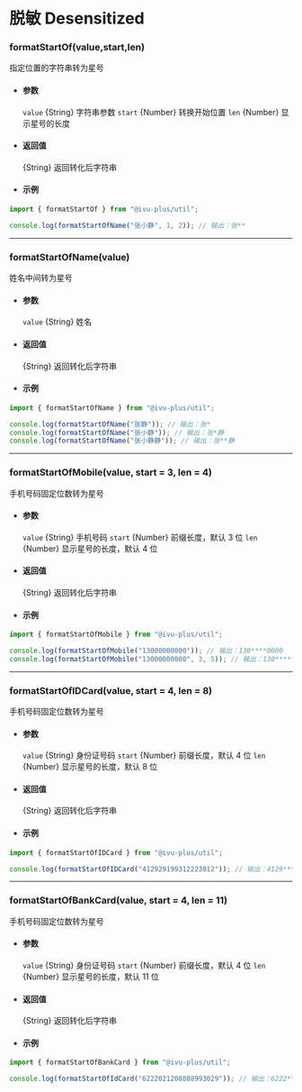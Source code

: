 # 脱敏 Desensitized

### formatStartOf(value,start,len)

指定位置的字符串转为星号

- #### 参数

  `value` {String} 字符串参数
  `start` {Number} 转换开始位置
  `len` {Number} 显示星号的长度

- #### 返回值

  {String} 返回转化后字符串

- #### 示例

```javascript
import { formatStartOf } from "@ivu-plus/util";

console.log(formatStartOfName("张小静", 1, 2)); // 输出：张**
```

---

### formatStartOfName(value)

姓名中间转为星号

- #### 参数

  `value` {String} 姓名

- #### 返回值

  {String} 返回转化后字符串

- #### 示例

```javascript
import { formatStartOfName } from "@ivu-plus/util";

console.log(formatStartOfName("张静")); // 输出：张*
console.log(formatStartOfName("张小静")); // 输出：张*静
console.log(formatStartOfName("张小静静")); // 输出：张**静
```

---

### formatStartOfMobile(value, start = 3, len = 4)

手机号码固定位数转为星号

- #### 参数

  `value` {String} 手机号码
  `start` {Number} 前缀长度，默认 3 位
  `len` {Number} 显示星号的长度，默认 4 位

- #### 返回值

  {String} 返回转化后字符串

- #### 示例

```javascript
import { formatStartOfMobile } from "@ivu-plus/util";

console.log(formatStartOfMobile("13000000000")); // 输出：130****0000
console.log(formatStartOfMobile("13000000000", 3, 5)); // 输出：130*****000
```

---

### formatStartOfIDCard(value, start = 4, len = 8)

手机号码固定位数转为星号

- #### 参数

  `value` {String} 身份证号码
  `start` {Number} 前缀长度，默认 4 位
  `len` {Number} 显示星号的长度，默认 8 位

- #### 返回值

  {String} 返回转化后字符串

- #### 示例

```javascript
import { formatStartOfIDCard } from "@ivu-plus/util";

console.log(formatStartOfIDCard("412929199312223012")); // 输出：4129********223012
```

---

### formatStartOfBankCard(value, start = 4, len = 11)

手机号码固定位数转为星号

- #### 参数

  `value` {String} 身份证号码
  `start` {Number} 前缀长度，默认 4 位
  `len` {Number} 显示星号的长度，默认 11 位

- #### 返回值

  {String} 返回转化后字符串

- #### 示例

```javascript
import { formatStartOfBankCard } from "@ivu-plus/util";

console.log(formatStartOfIdCard("6222021208888993029")); // 输出：6222***********3029
```
